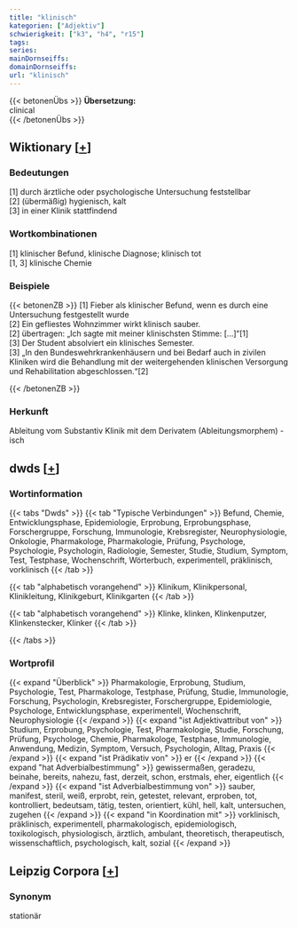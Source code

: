 ```yaml
---
title: "klinisch"
kategorien: ["Adjektiv"]
schwierigkeit: ["k3", "h4", "r15"]
tags:
series:
mainDornseiffs:
domainDornseiffs:
url: "klinisch"
---
```


{{< betonenÜbs >}}
**Übersetzung:**  
clinical  
{{< /betonenÜbs >}}

## Wiktionary [[+](https://de.wiktionary.org/wiki/klinisch)]

### Bedeutungen
[1] durch ärztliche oder psychologische Untersuchung feststellbar  
[2] (übermäßig) hygienisch, kalt  
[3] in einer Klinik stattfindend  

### Wortkombinationen
[1] klinischer Befund, klinische Diagnose; klinisch tot  
[1, 3] klinische Chemie  

### Beispiele
{{< betonenZB >}}
[1] Fieber als klinischer Befund, wenn es durch eine Untersuchung festgestellt wurde  
[2] Ein gefliestes Wohnzimmer wirkt klinisch sauber.  
[2] übertragen: „Ich sagte mit meiner klinischsten Stimme: […]“[1]  
[3] Der Student absolviert ein klinisches Semester.  
[3] „In den Bundeswehrkrankenhäusern und bei Bedarf auch in zivilen Kliniken wird die Behandlung mit der weitergehenden klinischen Versorgung und Rehabilitation abgeschlossen.“[2]  

{{< /betonenZB >}}
### Herkunft
Ableitung vom Substantiv Klinik mit dem Derivatem (Ableitungsmorphem) -isch  



## dwds [[+](https://www.dwds.de/wb/klinisch)]

### Wortinformation
{{< tabs "Dwds" >}}
{{< tab "Typische Verbindungen" >}}
Befund, Chemie, Entwicklungsphase, Epidemiologie, Erprobung, Erprobungsphase, Forschergruppe, Forschung, Immunologie, Krebsregister, Neurophysiologie, Onkologie, Pharmakologe, Pharmakologie, Prüfung, Psychologe, Psychologie, Psychologin, Radiologie, Semester, Studie, Studium, Symptom, Test, Testphase, Wochenschrift, Wörterbuch, experimentell, präklinisch, vorklinisch
{{< /tab >}}

{{< tab "alphabetisch vorangehend" >}}
Klinikum, Klinikpersonal, Klinikleitung, Klinikgeburt, Klinikgarten
{{< /tab >}}

{{< tab "alphabetisch vorangehend" >}}
Klinke, klinken, Klinkenputzer, Klinkenstecker, Klinker
{{< /tab >}}

{{< /tabs >}}

### Wortprofil
{{< expand "Überblick" >}} Pharmakologie, Erprobung, Studium, Psychologie, Test, Pharmakologe, Testphase, Prüfung, Studie, Immunologie, Forschung, Psychologin, Krebsregister, Forschergruppe, Epidemiologie, Psychologe, Entwicklungsphase, experimentell, Wochenschrift, Neurophysiologie {{< /expand >}}
{{< expand "ist Adjektivattribut von" >}} Studium, Erprobung, Psychologie, Test, Pharmakologie, Studie, Forschung, Prüfung, Psychologe, Chemie, Pharmakologe, Testphase, Immunologie, Anwendung, Medizin, Symptom, Versuch, Psychologin, Alltag, Praxis {{< /expand >}}
{{< expand "ist Prädikativ von" >}} er {{< /expand >}}
{{< expand "hat Adverbialbestimmung" >}} gewissermaßen, geradezu, beinahe, bereits, nahezu, fast, derzeit, schon, erstmals, eher, eigentlich {{< /expand >}}
{{< expand "ist Adverbialbestimmung von" >}} sauber, manifest, steril, weiß, erprobt, rein, getestet, relevant, erproben, tot, kontrolliert, bedeutsam, tätig, testen, orientiert, kühl, hell, kalt, untersuchen, zugehen {{< /expand >}}
{{< expand "in Koordination mit" >}} vorklinisch, präklinisch, experimentell, pharmakologisch, epidemiologisch, toxikologisch, physiologisch, ärztlich, ambulant, theoretisch, therapeutisch, wissenschaftlich, psychologisch, kalt, sozial {{< /expand >}}

## Leipzig Corpora [[+](https://corpora.uni-leipzig.de/en/res?word=klinisch&corpusId=deu_newscrawl-public_2018)]


### Synonym
stationär

